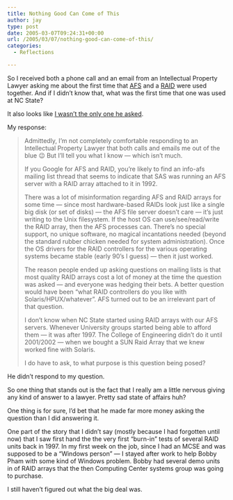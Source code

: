 ```yaml
---
title: Nothing Good Can Come of This
author: jay
type: post
date: 2005-03-07T09:24:31+00:00
url: /2005/03/07/nothing-good-can-come-of-this/
categories:
  - Reflections

---
```

So I received both a phone call and an email from an Intellectual Property Lawyer asking me about the first time that [AFS][1] and a [RAID][2] were used together. And if I didn’t know that, what was the first time that one was used at NC State?

It also looks like [I wasn’t the only one he asked][3].

My response:

> Admittedly, I’m not completely comfortable responding to an Intellectual Property Lawyer that both calls and emails me out of the blue 😉 But I’ll tell you what I know — which isn’t much.
> 
> If you Google for AFS and RAID, you’re likely to find an info-afs mailing list thread that seems to indicate that SAS was running an AFS server with a RAID array attached to it in 1992.
> 
> There was a lot of misinformation regarding AFS and RAID arrays for some time — since most hardware-based RAIDs look just like a single big disk (or set of disks) — the AFS file server doesn’t care — it’s just writing to the Unix filesystem. If the host OS can use/see/read/write the RAID array, then the AFS processes can. There’s no special support, no unique software, no magical incantations needed (beyond the standard rubber chicken needed for system administration). Once the OS drivers for the RAID controllers for the various operating systems became stable (early 90’s I guess) — then it just worked.
> 
> The reason people ended up asking questions on mailing lists is that most quality RAID arrays cost a lot of money at the time the question was asked — and everyone was hedging their bets. A better question would have been “what RAID controllers do you like with Solaris/HPUX/whatever”. AFS turned out to be an irrelevant part of that question.
> 
> I don’t know when NC State started using RAID arrays with our AFS servers. Whenever University groups started being able to afford them — it was after 1997. The College of Engineering didn’t do it until 2001/2002 — when we bought a SUN Raid Array that we knew worked fine with Solaris.
> 
> I do have to ask, to what purpose is this question being posed?

He didn’t respond to my question.

So one thing that stands out is the fact that I really am a little nervous giving any kind of answer to a lawyer. Pretty sad state of affairs huh?

One thing is for sure, I’d bet that he made far more money asking the question than I did answering it.

One part of the story that I didn’t say (mostly because I had forgotten until now) that I saw first hand the the very first “burn-in” tests of several RAID units back in 1997. In my first week on the job, since I had an MCSE and was supposed to be a “Windows person” — I stayed after work to help Bobby Pham with some kind of Windows problem. Bobby had several demo units in of RAID arrays that the then Computing Center systems group was going to purchase.

I still haven’t figured out what the big deal was.

 [1]: //www.openafs.org"
 [2]: //en.wikipedia.org/wiki/RAID"
 [3]: //lists.openafs.org/pipermail/openafs-info/2005-March/016843.html"